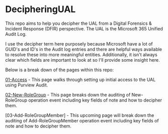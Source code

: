 # DecipheringUAL

This repo aims to help you decipher the UAL from a Digital Forensics & Incident Response (DFIR) perspective. The UAL is the Microsoft 365 Unified Audit Log.

I use the decipher term here purposely because Microsoft have a lot of GUID's and ID's in the Audit log entries and there are helpful ways available to resolve these into more meaningful entities. Additionally, it isn't always clear which fields are important to look at so I'll provide some insight here.

Below is a break down of the pages within this repo:

[01-Access](01-Access.md) - This page walks through setting up initial access to the UAL using Purview Audit.

[02-New-RoleGroup](02-New-RoleGroup.md) - This page breaks down the auditing of New-RoleGroup operation event including key fields of note and how to decipher them.

[03-Add-RoleGroupMember] - This upcoming page will break down the auditing of Add-RoleGroupMember operation event including key fields of note and how to decipher them.
